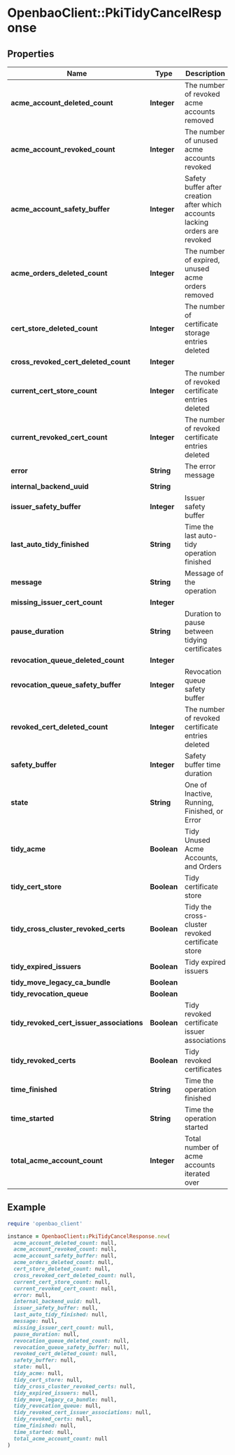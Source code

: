 # OpenbaoClient::PkiTidyCancelResponse

## Properties

| Name | Type | Description | Notes |
| ---- | ---- | ----------- | ----- |
| **acme_account_deleted_count** | **Integer** | The number of revoked acme accounts removed | [optional] |
| **acme_account_revoked_count** | **Integer** | The number of unused acme accounts revoked | [optional] |
| **acme_account_safety_buffer** | **Integer** | Safety buffer after creation after which accounts lacking orders are revoked | [optional] |
| **acme_orders_deleted_count** | **Integer** | The number of expired, unused acme orders removed | [optional] |
| **cert_store_deleted_count** | **Integer** | The number of certificate storage entries deleted | [optional] |
| **cross_revoked_cert_deleted_count** | **Integer** |  | [optional] |
| **current_cert_store_count** | **Integer** | The number of revoked certificate entries deleted | [optional] |
| **current_revoked_cert_count** | **Integer** | The number of revoked certificate entries deleted | [optional] |
| **error** | **String** | The error message | [optional] |
| **internal_backend_uuid** | **String** |  | [optional] |
| **issuer_safety_buffer** | **Integer** | Issuer safety buffer | [optional] |
| **last_auto_tidy_finished** | **String** | Time the last auto-tidy operation finished | [optional] |
| **message** | **String** | Message of the operation | [optional] |
| **missing_issuer_cert_count** | **Integer** |  | [optional] |
| **pause_duration** | **String** | Duration to pause between tidying certificates | [optional] |
| **revocation_queue_deleted_count** | **Integer** |  | [optional] |
| **revocation_queue_safety_buffer** | **Integer** | Revocation queue safety buffer | [optional] |
| **revoked_cert_deleted_count** | **Integer** | The number of revoked certificate entries deleted | [optional] |
| **safety_buffer** | **Integer** | Safety buffer time duration | [optional] |
| **state** | **String** | One of Inactive, Running, Finished, or Error | [optional] |
| **tidy_acme** | **Boolean** | Tidy Unused Acme Accounts, and Orders | [optional] |
| **tidy_cert_store** | **Boolean** | Tidy certificate store | [optional] |
| **tidy_cross_cluster_revoked_certs** | **Boolean** | Tidy the cross-cluster revoked certificate store | [optional] |
| **tidy_expired_issuers** | **Boolean** | Tidy expired issuers | [optional] |
| **tidy_move_legacy_ca_bundle** | **Boolean** |  | [optional] |
| **tidy_revocation_queue** | **Boolean** |  | [optional] |
| **tidy_revoked_cert_issuer_associations** | **Boolean** | Tidy revoked certificate issuer associations | [optional] |
| **tidy_revoked_certs** | **Boolean** | Tidy revoked certificates | [optional] |
| **time_finished** | **String** | Time the operation finished | [optional] |
| **time_started** | **String** | Time the operation started | [optional] |
| **total_acme_account_count** | **Integer** | Total number of acme accounts iterated over | [optional] |

## Example

```ruby
require 'openbao_client'

instance = OpenbaoClient::PkiTidyCancelResponse.new(
  acme_account_deleted_count: null,
  acme_account_revoked_count: null,
  acme_account_safety_buffer: null,
  acme_orders_deleted_count: null,
  cert_store_deleted_count: null,
  cross_revoked_cert_deleted_count: null,
  current_cert_store_count: null,
  current_revoked_cert_count: null,
  error: null,
  internal_backend_uuid: null,
  issuer_safety_buffer: null,
  last_auto_tidy_finished: null,
  message: null,
  missing_issuer_cert_count: null,
  pause_duration: null,
  revocation_queue_deleted_count: null,
  revocation_queue_safety_buffer: null,
  revoked_cert_deleted_count: null,
  safety_buffer: null,
  state: null,
  tidy_acme: null,
  tidy_cert_store: null,
  tidy_cross_cluster_revoked_certs: null,
  tidy_expired_issuers: null,
  tidy_move_legacy_ca_bundle: null,
  tidy_revocation_queue: null,
  tidy_revoked_cert_issuer_associations: null,
  tidy_revoked_certs: null,
  time_finished: null,
  time_started: null,
  total_acme_account_count: null
)
```

